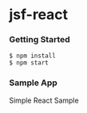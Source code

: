 # jsf-react

### Getting Started
```
$ npm install
$ npm start

```

### Sample App

Simple React Sample
